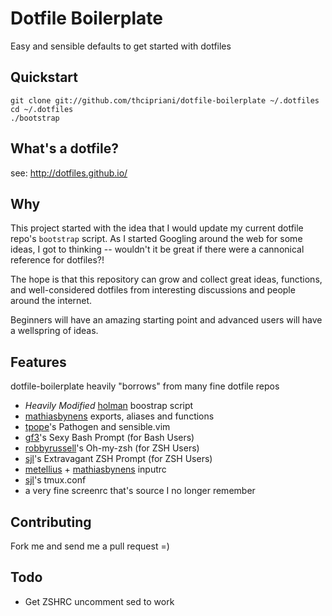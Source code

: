 # Dotfile Boilerplate

Easy and sensible defaults to get started with dotfiles

## Quickstart

```
git clone git://github.com/thcipriani/dotfile-boilerplate ~/.dotfiles
cd ~/.dotfiles
./bootstrap
```

## What's a dotfile?

see: http://dotfiles.github.io/

## Why

This project started with the idea that I would update my current dotfile 
repo's `bootstrap` script. As I started Googling around the web for some 
ideas, I got to thinking -- wouldn't it be great if there were a cannonical 
reference for dotfiles?!

The hope is that this repository can grow and collect great ideas, functions, 
and well-considered dotfiles from interesting discussions and people around 
the internet. 

Beginners will have an amazing starting point and advanced users will have 
a wellspring of ideas.

## Features

dotfile-boilerplate heavily "borrows" from many fine dotfile repos

- _Heavily Modified_ [holman](https://github.com/holman/dotfiles) boostrap script
- [mathiasbynens](http://mths.be/dotfiles) exports, aliases and functions
- [tpope](https://github.com/tpope/vim-pathogen)'s Pathogen and sensible.vim
- [gf3](https://github.com/gf3/dotfiles)'s Sexy Bash Prompt (for Bash Users)
- [robbyrussell](https://github.com/robbyrussell/oh-my-zsh)'s Oh-my-zsh (for ZSH Users)
- [sjl](http://stevelosh.com/blog/2010/02/my-extravagant-zsh-prompt/)'s Extravagant ZSH Prompt (for ZSH Users)
- [metellius](http://www.reddit.com/r/commandline/comments/kbeoe/you_can_make_readline_and_bash_much_more_user/) + [mathiasbynens](http://mths.be/dotfiles) inputrc
- [sjl](https://bitbucket.org/sjl/dotfiles/src/a3ff27f963ced7e7e1e024faab6b5c8d46557172/tmux/tmux.conf?at=default)'s tmux.conf
- a very fine screenrc that's source I no longer remember

## Contributing

Fork me and send me a pull request =)

## Todo

- Get ZSHRC uncomment sed to work